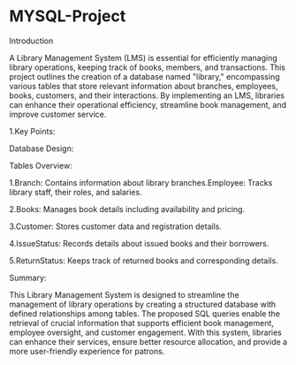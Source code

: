 # MYSQL-Project

Introduction

A Library Management System (LMS) is essential for efficiently managing library operations, keeping track of books, members, and transactions. This project outlines the creation of a database named "library," encompassing various tables that store relevant information about branches, employees, books, customers, and their interactions. By implementing an LMS, libraries can enhance their operational efficiency, streamline book management, and improve customer service.


1.Key Points:

Database Design:

Tables Overview:

1.Branch: Contains information about library branches.Employee: Tracks library staff, their roles, and salaries.

2.Books: Manages book details including availability and pricing.

3.Customer: Stores customer data and registration details.

4.IssueStatus: Records details about issued books and their borrowers.

5.ReturnStatus: Keeps track of returned books and corresponding details.




Summary:

This Library Management System is designed to streamline the management of library operations by creating a structured database with defined relationships among tables. The proposed SQL queries enable the retrieval of crucial information that supports efficient book management, employee oversight, and customer engagement. With this system, libraries can enhance their services, ensure better resource allocation, and provide a more user-friendly experience for patrons.

